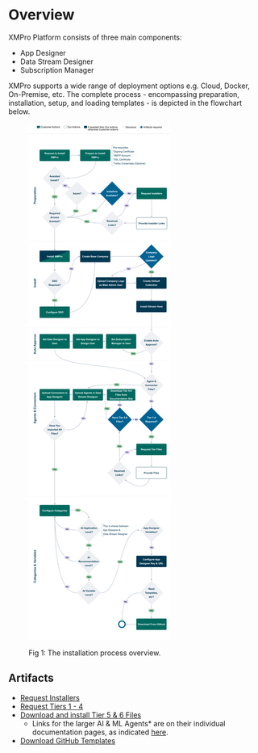 # Overview

XMPro Platform consists of three main components:

* App Designer
* Data Stream Designer
* Subscription Manager

XMPro supports a wide range of deployment options e.g. Cloud, Docker, On-Premise, etc. The complete process - encompassing preparation, installation, setup, and loading templates - is depicted in the flowchart below.

<figure><img src=".gitbook/assets/Installation_Overview (1).png" alt=""><figcaption><p>Fig 1: The installation process overview. </p></figcaption></figure>

## Artifacts

* [Request Installers](mailto:support@xmpro.com?subject=Request-Installers)
* [Request Tiers 1 - 4](mailto:support@xmpro.com?subject=Request-Tiers-1-to-4)
* [Download and install Tier 5 & 6 Files](installation/3.-complete-installation/install-connectors.md)
  * Links for the larger AI & ML Agents\* are on their individual documentation pages, as indicated [here](broken-reference).
* [Download GitHub Templates](https://github.com/XMPro/Blueprints-Accelerators-Patterns)
